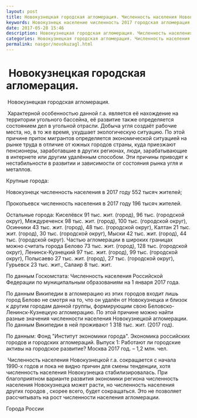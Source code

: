 ```yaml
---
layout: post
title: Новокузнецкая городская агломерация. Численность населения Новокузнецка
keywords: Новокузнецк население численность 2017 городская агломерация Новокузнецк Прокопьевск
date: 2017-05-28 15:46
description: Новокузнецкая городская агломерация. Численность населения Новокузнецка, Прокопьевска 2017
categories: Новокузнецкая городская агломерация. Численность населения Новокузнецка, Прокопьевска 2017
permalink: nasgor/novokuzagl.html
---
```


#  Новокузнецкая городская агломерация.



 Новокузнецкая городская агломерация.



 Характерной особенностью данной г.а. является её нахождение на территории угольного бассейна, её развитие также определяется состоянием дел в угольной отрасли. Добыча угля создаёт рабочие места, но, в то же время, ухудшает экологическую ситуацию. По этой причине приток мигрантов определяется экономической ситуацией на рынке труда в отличие от южных городов страны, куда приезжают пенсионеры, заработавшие в других регионах, люди, зарабатывающие в интернете или другим удалённым способом. Эти причины приводят к нестабильности в развитии и зависимости от состояния рынка угля и металлов.  



Крупные города:


Новокузнецк численность населения в 2017 году 552 тысяч жителей; 


Прокопьевск численность населения в 2017 году 196 тысяч жителей.


Остальные города: Киселёвск 91 тыс. жит. (город), 96 тыс. (городской округ), Междуреченск 98 тыс. жит. (город), 100 тыс. (городской округ), Осинники 43 тыс. жит. (город), 48 тыс. (городской округ), Калтан 21 тыс. жит. (город), 30 тыс. (городской округ), Мыски 42 тыс. жит. (город), 44 тыс. (городской округ). Частью агломерации в широких границах можно считать города Белово 73 тыс. жит. (город), 128 тыс. (городской округ), Ленинск-Кузнецкий 97 тыс. жит. (город), 99 тыс. (городской округ), Полысаево 27 тыс. жит. (город), 27 тыс. (городской округ), Гурьевск 23 тыс. жит., Салаир 8 тыс. жит. 


По данным Госкомстата: Численность населения Российской Федерации по муниципальным образованиям на 1 января 2017 года.


По данным Википедии в агломерацию из этих городов входит лишь город Белово не смотря на то, что он удалён от Новокузнецка и близок к другим городам данной группы, формирующим свою Беловско-Ленинск-Кузнецкую агломерацию.
По этой причине можно найти разные значения численности населения Новокузнецкой агломерации. По данным Википедии в ней проживают 1 318 тыс. жит. (2017 год).  



По данным: Фонд &#34;Институт экономики города&#34;. Экономика российских городов и городских агломераций. Выпуск 1: Работают ли городские активы на городское развитие? Москва 2017 год. – 1,2 млн. чел.






 Численность населения Новокузнецкой г.а. сокращается с начала 1990-х годов и пока не видно причин для смены тенденции, хотя численность населения Новокузнецка стабилизировалась. При благоприятном варианте развития экономики региона численность населения Новокузнецка может расти, но численность населения других городов , скорее всего, будет сокращаться. Это не позволяет рассчитывать на рост численности населения агломерации.  




Города России

		
